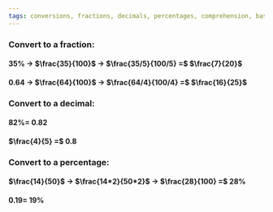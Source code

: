 ```yaml
---
tags: conversions, fractions, decimals, percentages, comprehension, basicarithmetic
---
```


### Convert to a fraction:
#### $35\%$ -> $\frac{35}{100}$ -> $\frac{35/5}{100/5} =$ $\frac{7}{20}$
#### $0.64$ -> $\frac{64}{100}$ -> $\frac{64/4}{100/4} =$ $\frac{16}{25}$ 

### Convert to a decimal:
#### $82\% =$ $0.82$
#### $\frac{4}{5} =$ $0.8$

### Convert to a percentage:
#### $\frac{14}{50}$ -> $\frac{14*2}{50*2}$ -> $\frac{28}{100} =$  $28\%$
#### $0.19 =$ $19\%$

